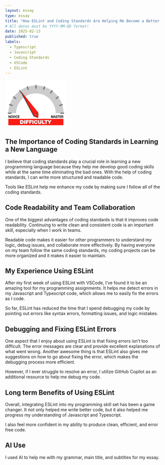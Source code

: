 ```yaml
---
layout: essay
type: essay
title: "How ESLint and Coding Standards Are Helping Me Become a Better Programmer"
# All dates must be YYYY-MM-DD format!
date: 2025-02-13
published: true
labels:
  - Typescript
  - Javascript
  - Coding Standards
  - VSCode
  - ESLint
---
```


<img width="200px" class="rounded float-start pe-4" src="../img/difficulty/degree_difficulty.jpg">

## The Importance of Coding Standards in Learning a New Language

I believe that coding standards play a crucial role in learning a new programming language because they help me develop good coding skills while at the same time eliminating the bad ones. With the help of coding standards, I can write more structured and readable code. 

Tools like ESLint help me enhance my code by making sure I follow all of the coding standards. 


## Code Readability and Team Collaboration

One of the biggest advantages of coding standards is that it improves code readability. Continuing to write clean and consistent code is an important skill, especially when I work in teams. 

Readable code makes it easier for other programmers to understand my logic, debug issues, and collaborate more effectively. By having everyone on my team follow the same coding standards, my coding projects can be more organized and it makes it easier to maintain. 


## My Experience Using ESLint

After my first week of using ESLint with VSCode, I’ve found it to be an amazing tool for my programming assignments. It helps me detect errors in my Javascript and Typescript code, which allows me to easily fix the errors as I code. 

So far, ESLint has reduced the time that I spend debugging my code by pointing out errors like syntax errors, formatting issues, and logic mistakes.

## Debugging and Fixing ESLint Errors

One aspect that I enjoy about using ESLint is that fixing errors isn’t too difficult. The error messages are clear and provide excellent explanations of what went wrong. Another awesome thing is that ESLint also gives me suggestions on how to go about fixing the error, which makes the debugging process more efficient. 

However, if I ever struggle to resolve an error, I utilize GitHub Copilot as an additional resource to help me debug my code. 


## Long term Benefits of Using ESLint

Overall, integrating ESLint into my programming skill set has been a game changer. It not only helped me write better code, but it also helped me progress my understanding of Javascript and Typescript. 

I also feel more confident in my ability to produce clean, efficient, and error free code.

## AI Use

I used AI to help me with my grammar, main title, and subtitles for my essay.